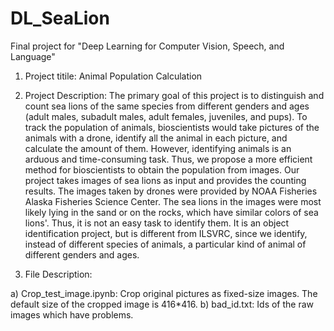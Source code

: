 # DL_SeaLion
Final project for "Deep Learning for Computer Vision, Speech, and Language"
1. Project titile: Animal Population Calculation

2. Project Description: 
The primary goal of this project is to distinguish and count sea lions of the same species from different genders and ages (adult males, subadult males, adult females, juveniles, and pups). To track the population of animals, bioscientists would take pictures of the animals with a drone, identify all the animal in each picture, and calculate the amount of them. However, identifying animals is an arduous and time-consuming task. Thus, we propose a more efficient method for bioscientists to obtain the population from images. 
Our project takes images of sea lions as input and provides the counting results. The images taken by drones were provided by NOAA Fisheries Alaska Fisheries Science Center. The sea lions in the images were most likely lying in the sand or on the rocks, which have similar colors of sea lions'. Thus, it is not an easy task to identify them. It is an object identification project, but is different from ILSVRC, since we identify, instead of different species of animals, a particular kind of animal of different genders and ages.

3. File Description:

a) Crop_test_image.ipynb: Crop original pictures as fixed-size images. The default size of the cropped image is 416*416.
b) bad_id.txt: Ids of the raw images which have problems.
